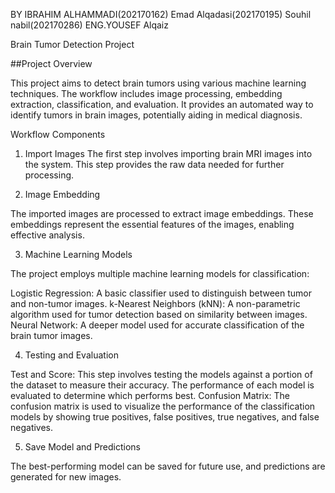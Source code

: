  BY IBRAHIM ALHAMMADI(202170162)
    Emad Alqadasi(202170195)
    Souhil nabil(202170286)
ENG.YOUSEF Alqaiz

Brain Tumor Detection Project

##Project Overview

This project aims to detect brain tumors using various machine learning techniques. The workflow includes image processing, embedding extraction, classification, and evaluation. It provides an automated way to identify tumors in brain images, potentially aiding in medical diagnosis.

Workflow Components

1. Import Images
The first step involves importing brain MRI images into the system. This step provides the raw data needed for further processing.

2. Image Embedding

The imported images are processed to extract image embeddings. These embeddings represent the essential features of the images, enabling effective analysis.

3. Machine Learning Models

The project employs multiple machine learning models for classification:

Logistic Regression: A basic classifier used to distinguish between tumor and non-tumor images.
k-Nearest Neighbors (kNN): A non-parametric algorithm used for tumor detection based on similarity between images.
Neural Network: A deeper model used for accurate classification of the brain tumor images.

4. Testing and Evaluation

Test and Score: This step involves testing the models against a portion of the dataset to measure their accuracy. The performance of each model is evaluated to determine which performs best.
Confusion Matrix: The confusion matrix is used to visualize the performance of the classification models by showing true positives, false positives, true negatives, and false negatives.

5. Save Model and Predictions

The best-performing model can be saved for future use, and predictions are generated for new images.

